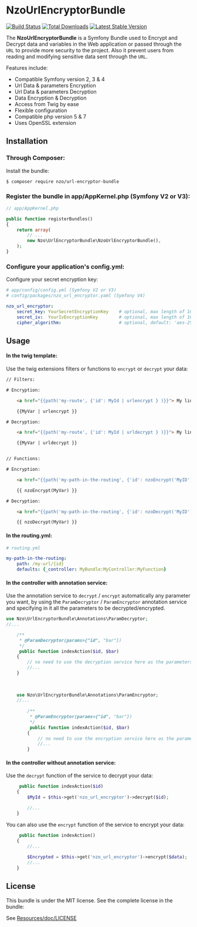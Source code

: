 NzoUrlEncryptorBundle
=====================

[![Build Status](https://travis-ci.org/NAYZO/NzoUrlEncryptorBundle.svg?branch=master)](https://travis-ci.org/NAYZO/NzoUrlEncryptorBundle)
[![Total Downloads](https://poser.pugx.org/nzo/url-encryptor-bundle/downloads)](https://packagist.org/packages/nzo/url-encryptor-bundle)
[![Latest Stable Version](https://poser.pugx.org/nzo/url-encryptor-bundle/v/stable)](https://packagist.org/packages/nzo/url-encryptor-bundle)

The **NzoUrlEncryptorBundle** is a Symfony Bundle used to Encrypt and Decrypt data and variables in the Web application or passed through the ``URL`` to provide more security to the project.
Also it prevent users from reading and modifying sensitive data sent through the ``URL``.


Features include:

- Compatible Symfony version 2, 3 & 4
- Url Data & parameters Encryption
- Url Data & parameters Decryption
- Data Encryption & Decryption
- Access from Twig by ease
- Flexible configuration
- Compatible php version 5 & 7
- Uses OpenSSL extension


Installation
------------

### Through Composer:

Install the bundle:

```
$ composer require nzo/url-encryptor-bundle
```

### Register the bundle in app/AppKernel.php (Symfony V2 or V3):

``` php
// app/AppKernel.php

public function registerBundles()
{
    return array(
        // ...
        new Nzo\UrlEncryptorBundle\NzoUrlEncryptorBundle(),
    );
}
```

### Configure your application's config.yml:

Configure your secret encryption key:

``` yml
# app/config/config.yml (Symfony V2 or V3)
# config/packages/nzo_url_encryptor.yaml (Symfony V4)

nzo_url_encryptor:
    secret_key: YourSecretEncryptionKey    # optional, max length of 100 characters.
    secret_iv:  YourIvEncryptionKey        # optional, max length of 100 characters.
    cipher_algorithm:                      # optional, default: 'aes-256-ctr'
```

Usage
-----

#### In the twig template:
 
Use the twig extensions filters or functions to ``encrypt`` or ``decrypt`` your data:

``` html
// Filters:

# Encryption:

    <a href="{{path('my-route', {'id': MyId | urlencrypt } )}}"> My link </a>

    {{MyVar | urlencrypt }}

# Decryption:

    <a href="{{path('my-route', {'id': MyId | urldecrypt } )}}"> My link </a>

    {{MyVar | urldecrypt }}


// Functions:

# Encryption:

    <a href="{{path('my-path-in-the-routing', {'id': nzoEncrypt('MyID') } )}}"> My link </a>

    {{ nzoEncrypt(MyVar) }}

# Decryption:

    <a href="{{path('my-path-in-the-routing', {'id': nzoDecrypt('MyID') } )}}"> My link </a>

    {{ nzoDecrypt(MyVar) }}
```

#### In the routing.yml:

``` yml
# routing.yml

my-path-in-the-routing:
    path: /my-url/{id}
    defaults: {_controller: MyBundle:MyController:MyFunction}
```

#### In the controller with annotation service:

Use the annotation service to ``decrypt`` / ``encrypt`` automatically any parameter you want, by using the ``ParamDecryptor`` / ``ParamEncryptor`` annotation service and specifying in it all the parameters to be decrypted/encrypted.

```php
use Nzo\UrlEncryptorBundle\Annotations\ParamDecryptor;
//...

    /**
     * @ParamDecryptor(params={"id", "bar"})
     */
     public function indexAction($id, $bar)
    {
        // no need to use the decryption service here as the parameters are already decrypted by the annotation service.
        //...
    }
    
    
    
    use Nzo\UrlEncryptorBundle\Annotations\ParamEncryptor;
    //...
    
        /**
         * @ParamEncryptor(params={"id", "bar"})
         */
         public function indexAction($id, $bar)
        {
            // no need to use the encryption service here as the parameters are already encrypted by the annotation service.
            //...
        }
```

#### In the controller without annotation service:

Use the ``decrypt`` function of the service to decrypt your data:

```php
     public function indexAction($id) 
    {
        $MyId = $this->get('nzo_url_encryptor')->decrypt($id);

        //...
    }
```

You can also use the ``encrypt`` function of the service to encrypt your data:

```php
     public function indexAction() 
    {   
        //...
        
        $Encrypted = $this->get('nzo_url_encryptor')->encrypt($data);
        //...
    }
```

License
-------

This bundle is under the MIT license. See the complete license in the bundle:

See [Resources/doc/LICENSE](https://github.com/NAYZO/NzoUrlEncryptorBundle/tree/master/Resources/doc/LICENSE)
